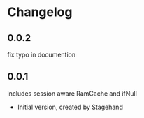 # Changelog

## 0.0.2
fix typo in documention

## 0.0.1
includes session aware RamCache and ifNull

- Initial version, created by Stagehand
